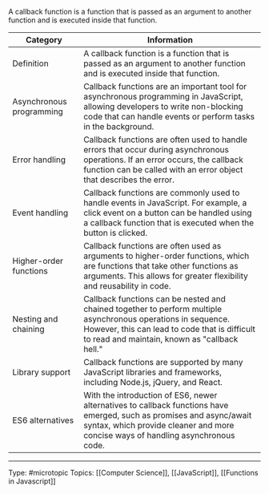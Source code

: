 A callback function is a function that is passed as an argument to another function and is executed inside that function.  

| Category                 | Information                                                                                                                                                                                                     |
|--------------------------|-----------------------------------------------------------------------------------------------------------------------------------------------------------------------------------------------------------------|
| Definition               | A callback function is a function that is passed as an argument to another function and is executed inside that function.                                                                                       |
| Asynchronous programming | Callback functions are an important tool for asynchronous programming in JavaScript, allowing developers to write non-blocking code that can handle events or perform tasks in the background.                  |
| Error handling           | Callback functions are often used to handle errors that occur during asynchronous operations. If an error occurs, the callback function can be called with an error object that describes the error.            |
| Event handling           | Callback functions are commonly used to handle events in JavaScript. For example, a click event on a button can be handled using a callback function that is executed when the button is clicked.               |
| Higher-order functions   | Callback functions are often used as arguments to higher-order functions, which are functions that take other functions as arguments. This allows for greater flexibility and reusability in code.              |
| Nesting and chaining     | Callback functions can be nested and chained together to perform multiple asynchronous operations in sequence. However, this can lead to code that is difficult to read and maintain, known as "callback hell." |
| Library support          | Callback functions are supported by many JavaScript libraries and frameworks, including Node.js, jQuery, and React.                                                                                             |
| ES6 alternatives         | With the introduction of ES6, newer alternatives to callback functions have emerged, such as promises and async/await syntax, which provide cleaner and more concise ways of handling asynchronous code.        |

___
Type: #microtopic 
Topics: [[Computer Science]], [[JavaScript]], [[Functions in Javascript]]

